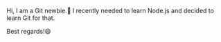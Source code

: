 Hi, I am a Git newbie.🌱
I recently needed to learn Node.js and decided to learn Git for that.

Best regards!😄
